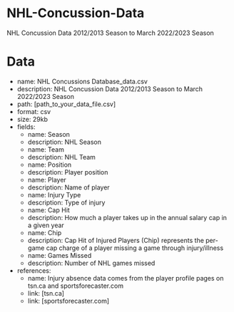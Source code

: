 # NHL-Concussion-Data
NHL Concussion Data 2012/2013 Season to March 2022/2023 Season 

# Data
- name: NHL Concussions Database_data.csv
- description: NHL Concussion Data 2012/2013 Season to March 2022/2023 Season 
- path: [path_to_your_data_file.csv]
- format: csv
- size: 29kb
- fields:
  - name: Season
   - description: NHL Season
  - name: Team
   - description: NHL Team
  - name: Position
   - description: Player position
  - name: Player
   - description: Name of player
  - name: Injury Type
   - description: Type of injury
  - name: Cap Hit
   - description: How much a player takes up in the annual salary cap in a given year
  - name: Chip
   - description: Cap Hit of Injured Players (Chip) represents the per-game cap charge of a player missing a game through injury/illness
  - name: Games Missed
   - description: Number of NHL games missed
- references:
  - name: Injury absence data comes from the player profile pages on tsn.ca and sportsforecaster.com
   - link: [tsn.ca]
   - link: [sportsforecaster.com]
